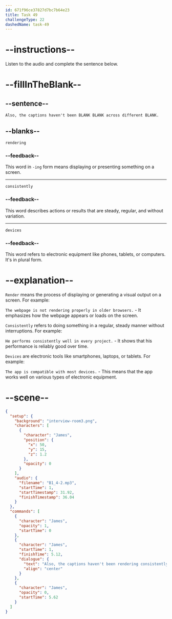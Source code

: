 ```yaml
---
id: 671f96ce37827d7bc7b64e23
title: Task 49
challengeType: 22
dashedName: task-49
---
```


<!-- (Audio) James: Also, the captions haven't been rendering consistently across different devices. -->

# --instructions--

Listen to the audio and complete the sentence below.

# --fillInTheBlank--

## --sentence--

`Also, the captions haven't been BLANK BLANK across different BLANK.`

## --blanks--

`rendering`

### --feedback--

This word in `-ing` form means displaying or presenting something on a screen.

---

`consistently`

### --feedback--

This word describes actions or results that are steady, regular, and without variation.

---

`devices`

### --feedback--

This word refers to electronic equipment like phones, tablets, or computers. It's in plural form.

# --explanation--

`Render` means the process of displaying or generating a visual output on a screen. For example:

`The webpage is not rendering properly in older browsers.` - It emphasizes how the webpage appears or loads on the screen.

`Consistently` refers to doing something in a regular, steady manner without interruptions. For example:

`He performs consistently well in every project.` - It shows that his performance is reliably good over time.

`Devices` are electronic tools like smartphones, laptops, or tablets. For example:

`The app is compatible with most devices.` - This means that the app works well on various types of electronic equipment.

# --scene--

```json
{
  "setup": {
    "background": "interview-room3.png",
    "characters": [
      {
        "character": "James",
        "position": {
          "x": 50,
          "y": 15,
          "z": 1.2
        },
        "opacity": 0
      }
    ],
    "audio": {
      "filename": "B1_4-2.mp3",
      "startTime": 1,
      "startTimestamp": 31.92,
      "finishTimestamp": 36.04
    }
  },
  "commands": [
    {
      "character": "James",
      "opacity": 1,
      "startTime": 0
    },
    {
      "character": "James",
      "startTime": 1,
      "finishTime": 5.12,
      "dialogue": {
        "text": "Also, the captions haven't been rendering consistently across different devices.",
        "align": "center"
      }
    },
    {
      "character": "James",
      "opacity": 0,
      "startTime": 5.62
    }
  ]
}
```
